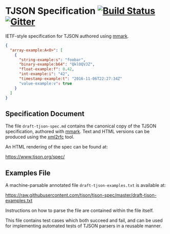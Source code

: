 # TJSON Specification [![Build Status][build-image]][build-link] [![Gitter][chat-image]][chat-link]

[build-image]: https://travis-ci.org/tjson/tjson-spec.svg?branch=master
[build-link]: https://travis-ci.org/tjson/tjson-spec
[chat-image]: https://img.shields.io/gitter/room/gitterHQ/gitter.svg
[chat-link]: https://gitter.im/tjson/Lobby

IETF-style specification for TJSON authored using [mmark].

[mmark]: https://github.com/miekg/mmark

```json
{
  "array-example:A<O>": [
    {
      "string-example:s": "foobar",
      "binary-example:b64": "QklOQVJZ",
      "float-example:f": 0.42,
      "int-example:i": "42",
      "timestamp-example:t": "2016-11-06T22:27:34Z"
      "value-example:v": true
    }
  ]
}
```

## Specification Document

The file `draft-tjson-spec.md` contains the canonical copy of the TJSON
specification, authored with [mmark]. Text and HTML versions can be
produced using the [xml2rfc] tool.

An HTML rendering of the spec can be found at:

https://www.tjson.org/spec/

[xml2rfc]: https://xml2rfc.tools.ietf.org/

## Examples File

A machine-parsable annotated file `draft-tjson-examples.txt` is available at:

https://raw.githubusercontent.com/tjson/tjson-spec/master/draft-tjson-examples.txt

Instructions on how to parse the file are contained within the file itself.

This file contains test cases which both succeed and fail, and can be used for
implementing automated tests of TJSON parsers in a reusable manner.
